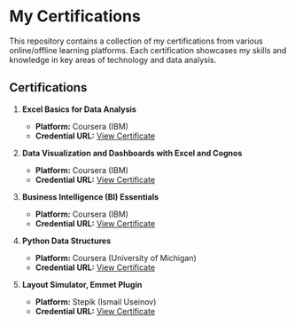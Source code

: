 # My Certifications

This repository contains a collection of my certifications from various online/offline learning platforms. Each certification showcases my skills and knowledge in key areas of technology and data analysis.

## Certifications

1. **Excel Basics for Data Analysis**  
   - **Platform:** Coursera (IBM)  
   - **Credential URL:** [View Certificate](https://coursera.org/share/8638a34074f193888acaaad056b73449)

2. **Data Visualization and Dashboards with Excel and Cognos**  
   - **Platform:** Coursera (IBM)  
   - **Credential URL:** [View Certificate](https://coursera.org/share/0779821eed22c788b94b5c7ffcaa6b77)

3. **Business Intelligence (BI) Essentials**  
   - **Platform:** Coursera (IBM)  
   - **Credential URL:** [View Certificate](https://coursera.org/share/0fc8aaf7e8a23e5b8a7ec3255c07b689)

4. **Python Data Structures**  
   - **Platform:** Coursera (University of Michigan)  
   - **Credential URL:** [View Certificate](https://coursera.org/share/f03267f6a83c204ffecc9a1eb6fc5711)

5. **Layout Simulator, Emmet Plugin**  
   - **Platform:** Stepik (Ismail Useinov)  
   - **Credential URL:** [View Certificate](https://stepik.org/cert/2714424)
